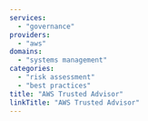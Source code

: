 ```yaml
---
services:
  - "governance"
providers:
  - "aws"
domains:
  - "systems management"
categories:
  - "risk assessment"
  - "best practices"
title: "AWS Trusted Advisor"
linkTitle: "AWS Trusted Advisor"
---
```

